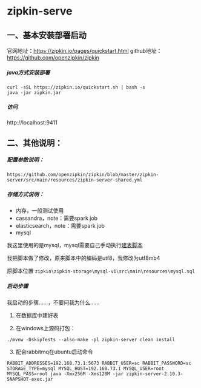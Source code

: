 # zipkin-serve

## 一、基本安装部署启动

官网地址：https://zipkin.io/pages/quickstart.html
github地址：https://github.com/openzipkin/zipkin

##### java方式安装部署

```
curl -sSL https://zipkin.io/quickstart.sh | bash -s
java -jar zipkin.jar
```

##### 访问

http://localhost:9411


## 二、其他说明：

##### 配置参数说明：

`https://github.com/openzipkin/zipkin/blob/master/zipkin-server/src/main/resources/zipkin-server-shared.yml`

##### 存储方式说明：

- 内存，一般测试使用
- cassandra，note：需要spark job
- elasticsearch，note：需要spark job
- mysql

我这里使用的是mysql，mysql需要自己手动执行[建表脚本](sc-demo-consumer/md/zipkin-mysql.sql)

我把脚本做了修改，原来脚本中的编码是utf8，我修改为utf8mb4

原脚本位置 `zipkin\zipkin-storage\mysql-v1\src\main\resources\mysql.sql`

##### 启动步骤

我启动的步骤……，不要问我为什么……

1. 在数据库中建好表

2. 在windows上源码打包：

`./mvnw -DskipTests --also-make -pl zipkin-server clean install`

3. 配合rabbitmq在ubuntu启动命令

`RABBIT_ADDRESSES=192.168.73.1:5673 RABBIT_USER=sc RABBIT_PASSWORD=sc STORAGE_TYPE=mysql MYSQL_HOST=192.168.73.1 MYSQL_USER=root MYSQL_PASS=root java -Xmx256M -Xms128M -jar zipkin-server-2.10.3-SNAPSHOT-exec.jar`



